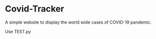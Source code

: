 # Covid-Tracker
A simple website to display the world wide cases of COVID-19 pandemic.


Use TEST.py 

